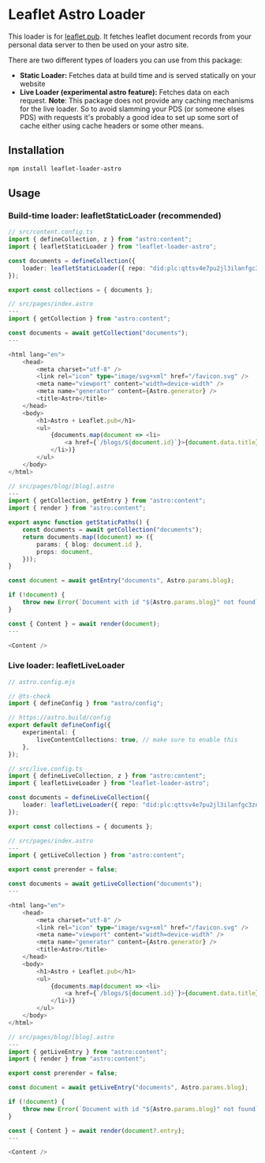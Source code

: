 # Leaflet Astro Loader

This loader is for [leaflet.pub](https://leaflet.pub/). It fetches leaflet document records from your personal data server to then be used on your astro site.

There are two different types of loaders you can use from this package:

- **Static Loader:** Fetches data at build time and is served statically on your website
- **Live Loader (experimental astro feature):** Fetches data on each request. **Note**: This package does not provide any caching mechanisms for the live loader. So to avoid slamming your PDS (or someone elses PDS) with requests it's probably a good idea to set up some sort of cache either using cache headers or some other means.

## Installation

```bash
npm install leaflet-loader-astro
```

## Usage

### Build-time loader: leafletStaticLoader (recommended)

```ts
// src/content.config.ts
import { defineCollection, z } from "astro:content";
import { leafletStaticLoader } from "leaflet-loader-astro";

const documents = defineCollection({
	loader: leafletStaticLoader({ repo: "did:plc:qttsv4e7pu2jl3ilanfgc3zn" }),
});

export const collections = { documents };
```

```ts
// src/pages/index.astro
---
import { getCollection } from "astro:content";

const documents = await getCollection("documents");
---

<html lang="en">
	<head>
		<meta charset="utf-8" />
		<link rel="icon" type="image/svg+xml" href="/favicon.svg" />
		<meta name="viewport" content="width=device-width" />
		<meta name="generator" content={Astro.generator} />
		<title>Astro</title>
	</head>
	<body>
		<h1>Astro + Leaflet.pub</h1>
		<ul>
			{documents.map(document => <li>
				<a href={`/blogs/${document.id}`}>{document.data.title}</a>
			</li>)}
		</ul>
	</body>
</html>
```

```ts
// src/pages/blog/[blog].astro
---
import { getCollection, getEntry } from "astro:content";
import { render } from "astro:content";

export async function getStaticPaths() {
	const documents = await getCollection("documents");
	return documents.map((document) => ({
		params: { blog: document.id },
		props: document,
	}));
}

const document = await getEntry("documents", Astro.params.blog);

if (!document) {
	throw new Error(`Document with id "${Astro.params.blog}" not found`);
}

const { Content } = await render(document);
---

<Content />
```

### Live loader: leafletLiveLoader

```ts
// astro.config.mjs

// @ts-check
import { defineConfig } from "astro/config";

// https://astro.build/config
export default defineConfig({
	experimental: {
		liveContentCollections: true, // make sure to enable this
	},
});
```

```ts
// src/live.config.ts
import { defineLiveCollection, z } from "astro:content";
import { leafletLiveLoader } from "leaflet-loader-astro";

const documents = defineLiveCollection({
	loader: leafletLiveLoader({ repo: "did:plc:qttsv4e7pu2jl3ilanfgc3zn" }),
});

export const collections = { documents };
```

```ts
// src/pages/index.astro
---
import { getLiveCollection } from "astro:content";

export const prerender = false;

const documents = await getLiveCollection("documents");
---

<html lang="en">
	<head>
		<meta charset="utf-8" />
		<link rel="icon" type="image/svg+xml" href="/favicon.svg" />
		<meta name="viewport" content="width=device-width" />
		<meta name="generator" content={Astro.generator} />
		<title>Astro</title>
	</head>
	<body>
		<h1>Astro + Leaflet.pub</h1>
		<ul>
			{documents.map(document => <li>
				<a href={`/blogs/${document.id}`}>{document.data.title}</a>
			</li>)}
		</ul>
	</body>
</html>
```

```ts
// src/pages/blog/[blog].astro
---
import { getLiveEntry } from "astro:content";
import { render } from "astro:content";

export const prerender = false;

const document = await getLiveEntry("documents", Astro.params.blog);

if (!document) {
	throw new Error(`Document with id "${Astro.params.blog}" not found`);
}

const { Content } = await render(document?.entry);
---

<Content />
```